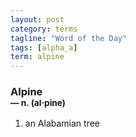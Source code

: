 ```yaml
---
layout: post
category: terms
tagline: "Word of the Day"
tags: [alpha_a]
term: alpine
---
```


<h3>Alpine<br/> <small>&mdash; n. (al<span>&middot;</span>pine)</small></h3>
<p><ol>
<li>an Alabamian tree</li>
</ol></p>

